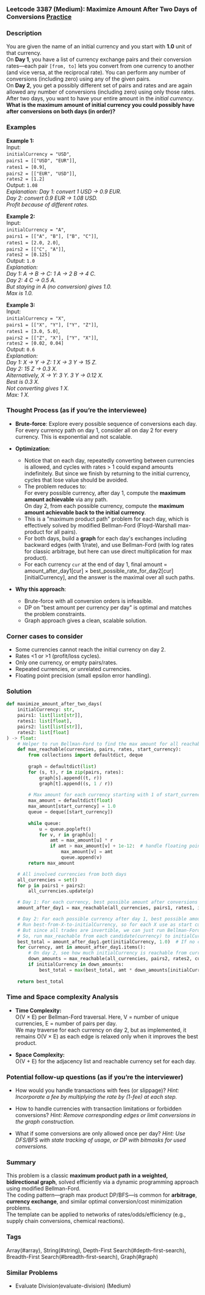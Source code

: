 ### Leetcode 3387 (Medium): Maximize Amount After Two Days of Conversions [Practice](https://leetcode.com/problems/maximize-amount-after-two-days-of-conversions)

### Description  
You are given the name of an initial currency and you start with **1.0** unit of that currency.  
On **Day 1**, you have a list of currency exchange pairs and their conversion rates—each pair `[from, to]` lets you convert from one currency to another (and vice versa, at the reciprocal rate). You can perform any number of conversions (including zero) using any of the given pairs.  
On **Day 2**, you get a possibly different set of pairs and rates and are again allowed any number of conversions (including zero) using only those rates.  
After two days, you want to have your entire amount in the *initial currency*.  
**What is the maximum amount of initial currency you could possibly have after conversions on both days (in order)?**

### Examples  

**Example 1:**  
Input:  
`initialCurrency = "USD"`,  
`pairs1 = [["USD", "EUR"]]`,  
`rates1 = [0.9]`,  
`pairs2 = [["EUR", "USD"]]`,  
`rates2 = [1.2]`  
Output: `1.08`  
*Explanation: Day 1: convert 1 USD → 0.9 EUR.  
Day 2: convert 0.9 EUR → 1.08 USD.  
Profit because of different rates.*

**Example 2:**  
Input:  
`initialCurrency = "A"`,  
`pairs1 = [["A", "B"], ["B", "C"]]`,  
`rates1 = [2.0, 2.0]`,  
`pairs2 = [["C", "A"]]`,  
`rates2 = [0.125]`  
Output: `1.0`  
*Explanation:  
Day 1: A → B → C: 1 A → 2 B → 4 C.  
Day 2: 4 C → 0.5 A.  
But staying in A (no conversion) gives 1.0.  
Max is 1.0.*

**Example 3:**  
Input:  
`initialCurrency = "X"`,  
`pairs1 = [["X", "Y"], ["Y", "Z"]]`,  
`rates1 = [3.0, 5.0]`,  
`pairs2 = [["Z", "X"], ["Y", "X"]]`,  
`rates2 = [0.02, 0.04]`  
Output: `0.6`  
*Explanation:  
Day 1: X → Y → Z: 1 X → 3 Y → 15 Z.  
Day 2: 15 Z → 0.3 X.  
Alternatively, X → Y: 3 Y. 3 Y → 0.12 X.  
Best is 0.3 X.  
Not converting gives 1 X.  
Max: 1 X.*

### Thought Process (as if you’re the interviewee)  

- **Brute-force**: Explore every possible sequence of conversions each day. For every currency path on day 1, consider all on day 2 for every currency. This is exponential and not scalable.

- **Optimization**:
    - Notice that on each day, repeatedly converting between currencies is allowed, and cycles with rates > 1 could expand amounts indefinitely. But since we finish by returning to the initial currency, cycles that lose value should be avoided.
    - The problem reduces to:  
      For every possible currency, after day 1, compute the **maximum amount achievable** via any path.  
      On day 2, from each possible currency, compute the **maximum amount achievable back to the initial currency**.  
    - This is a "maximum product path" problem for each day, which is effectively solved by modified Bellman-Ford (Floyd-Warshall max-product for all pairs).
    - For both days, build a **graph** for each day's exchanges including backward edges (with 1/rate), and use Bellman-Ford (with log rates for classic arbitrage, but here can use direct multiplication for max product).
    - For each currency `cur` at the end of day 1, final amount = amount_after_day1[cur] × best_possible_rate_for_day2[cur][initialCurrency], and the answer is the maximal over all such paths.

- **Why this approach**:  
  - Brute-force with all conversion orders is infeasible.  
  - DP on "best amount per currency per day" is optimal and matches the problem constraints.  
  - Graph approach gives a clean, scalable solution.

### Corner cases to consider  
- Some currencies cannot reach the initial currency on day 2.
- Rates <1 or >1 (profit/loss cycles).
- Only one currency, or empty pairs/rates.
- Repeated currencies, or unrelated currencies.
- Floating point precision (small epsilon error handling).

### Solution

```python
def maximize_amount_after_two_days(
    initialCurrency: str,
    pairs1: list[list[str]],
    rates1: list[float],
    pairs2: list[list[str]],
    rates2: list[float]
) -> float:
    # Helper to run Bellman-Ford to find the max amount for all reachable currencies
    def max_reachable(currencies, pairs, rates, start_currency):
        from collections import defaultdict, deque
        
        graph = defaultdict(list)
        for (s, t), r in zip(pairs, rates):
            graph[s].append((t, r))
            graph[t].append((s, 1 / r))
        
        # Max amount for each currency starting with 1 of start_currency
        max_amount = defaultdict(float)
        max_amount[start_currency] = 1.0
        queue = deque([start_currency])
        
        while queue:
            u = queue.popleft()
            for v, r in graph[u]:
                amt = max_amount[u] * r
                if amt > max_amount[v] + 1e-12:  # handle floating point glitch
                    max_amount[v] = amt
                    queue.append(v)
        return max_amount

    # All involved currencies from both days
    all_currencies = set()
    for p in pairs1 + pairs2:
        all_currencies.update(p)

    # Day 1: For each currency, best possible amount after conversions
    amount_after_day1 = max_reachable(all_currencies, pairs1, rates1, initialCurrency)

    # Day 2: For each possible currency after day 1, best possible amount of initialCurrency after conversions
    # Run best-from-X-to-initialCurrency, so for each X use as start currency
    # But since all trades are invertible, we can just run Bellman-Ford from all to initialCurrency by reversing edges.
    # So, run max_reachable from each candidate(currency) to initialCurrency, return their max initialCurrency.
    best_total = amount_after_day1.get(initialCurrency, 1.0)  # If no conversions, retain 1.0
    for currency, amt in amount_after_day1.items():
        # On day 2, see how much initialCurrency is reachable from currency
        down_amounts = max_reachable(all_currencies, pairs2, rates2, currency)
        if initialCurrency in down_amounts:
            best_total = max(best_total, amt * down_amounts[initialCurrency])
    
    return best_total
```

### Time and Space complexity Analysis  

- **Time Complexity:**  
  O(V × E) per Bellman-Ford traversal. Here, V = number of unique currencies, E = number of pairs per day.  
  We may traverse for each currency on day 2, but as implemented, it remains O(V × E) as each edge is relaxed only when it improves the best product.

- **Space Complexity:**  
  O(V + E) for the adjacency list and reachable currency set for each day.

### Potential follow-up questions (as if you’re the interviewer)  

- How would you handle transactions with fees (or slippage)?
  *Hint: Incorporate a fee by multiplying the rate by (1-fee) at each step.*

- How to handle currencies with transaction limitations or forbidden conversions?
  *Hint: Remove corresponding edges or limit conversions in the graph construction.*

- What if some conversions are only allowed once per day?
  *Hint: Use DFS/BFS with state tracking of usage, or DP with bitmasks for used conversions.*

### Summary
This problem is a classic **maximum product path in a weighted, bidirectional graph**, solved efficiently via a dynamic programming approach using modified Bellman-Ford.  
The coding pattern—graph max product DP/BFS—is common for **arbitrage**, **currency exchange**, and similar optimal conversion/cost minimization problems.  
The template can be applied to networks of rates/odds/efficiency (e.g., supply chain conversions, chemical reactions).

### Tags
Array(#array), String(#string), Depth-First Search(#depth-first-search), Breadth-First Search(#breadth-first-search), Graph(#graph)

### Similar Problems
- Evaluate Division(evaluate-division) (Medium)